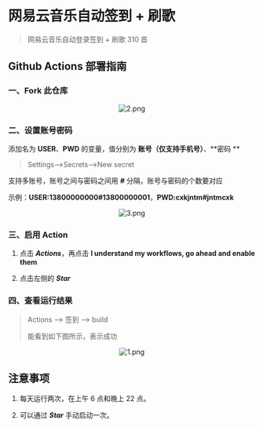 # 网易云音乐自动签到 + 刷歌
> 网易云音乐自动登录签到 + 刷歌 310 首

## Github Actions 部署指南

### 一、Fork 此仓库
<center><img src="https://img.klyi.net/tk/2021/02/16/d8jqn7wf.png" alt="2.png" title="2.png" /></center>



### 二、设置账号密码
添加名为 **USER**、**PWD** 的变量，值分别为 **账号（仅支持手机号）**、**密码 **

> Settings-->Secrets-->New secret

支持多账号，账号之间与密码之间用 ***#*** 分隔，账号与密码的个数要对应

示例：**USER:13800000000#13800000001**，**PWD:cxkjntm#jntmcxk**
<center><img src="https://img.klyi.net/tk/2021/02/16/6jk9rrvs.png" alt="3.png" title="3.png" /></center>

### 三、启用 Action
1. 点击 ***Actions***，再点击 **I understand my workflows, go ahead and enable them**

2. 点击左侧的 ***Star***

### 四、查看运行结果
> Actions --> 签到 --> build
>
> 能看到如下图所示，表示成功

<center><img src="https://img.klyi.net/tk/2021/02/16/aj2y5jdh.png" alt="1.png" title="1.png" /></center>

## 注意事项

1. 每天运行两次，在上午 6 点和晚上 22 点。

2. 可以通过 ***Star*** 手动启动一次。

